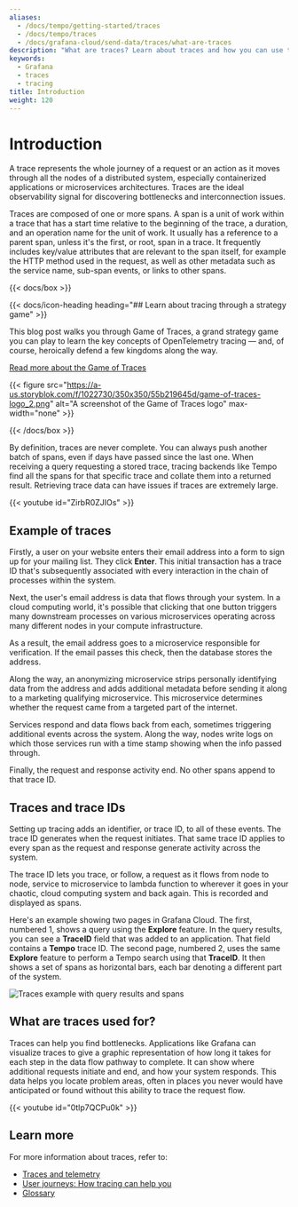```yaml
---
aliases:
  - /docs/tempo/getting-started/traces
  - /docs/tempo/traces
  - /docs/grafana-cloud/send-data/traces/what-are-traces
description: "What are traces? Learn about traces and how you can use them."
keywords:
  - Grafana
  - traces
  - tracing
title: Introduction
weight: 120
---
```


<!-- Introduction pages are mounted in Grafana Drilldown, Cloud Traces, and in GET. Refer to params.yaml in the website repo. -->

# Introduction

A trace represents the whole journey of a request or an action as it moves through all the nodes of a distributed system, especially containerized applications or microservices architectures.
Traces are the ideal observability signal for discovering bottlenecks and interconnection issues.

Traces are composed of one or more spans.
A span is a unit of work within a trace that has a start time relative to the beginning of the trace, a duration, and an operation name for the unit of work.
It usually has a reference to a parent span, unless it's the first, or root, span in a trace.
It frequently includes key/value attributes that are relevant to the span itself, for example the HTTP method used in the request, as well as other metadata such as the service name, sub-span events, or links to other spans.

{{< docs/box >}}

{{< docs/icon-heading heading="## Learn about tracing through a strategy game" >}}

This blog post walks you through Game of Traces, a grand strategy game you can play to learn the key concepts of OpenTelemetry tracing — and, of course, heroically defend a few kingdoms along the way.

[Read more about the Game of Traces](https://grafana.com/blog/2025/08/11/learn-opentelemetry-tracing-through-a-grand-strategy-game-introducing-game-of-traces/)

{{< figure src="https://a-us.storyblok.com/f/1022730/350x350/55b219645d/game-of-traces-logo_2.png" alt="A screenshot of the Game of Traces logo" max-width="none" >}}

{{< /docs/box >}}

By definition, traces are never complete.
You can always push another batch of spans, even if days have passed since the last one.
When receiving a query requesting a stored trace, tracing backends like Tempo find all the spans for that specific trace and collate them into a returned result.
Retrieving trace data can have issues if traces are extremely large.

<!-- Explanation of traces -->

{{< youtube id="ZirbR0ZJIOs" >}}

## Example of traces

Firstly, a user on your website enters their email address into a form to sign up for your mailing list.
They click **Enter**. This initial transaction has a trace ID that's subsequently associated with every interaction in the chain of processes within the system.

Next, the user's email address is data that flows through your system.
In a cloud computing world, it's possible that clicking that one button triggers many downstream processes on various microservices operating across many different nodes in your compute infrastructure.

As a result, the email address goes to a microservice responsible for verification. If the email passes this check, then the database stores the address.

Along the way, an anonymizing microservice strips personally identifying data from the address and adds additional metadata before sending it along to a marketing qualifying microservice.
This microservice determines whether the request came from a targeted part of the internet.

Services respond and data flows back from each, sometimes triggering additional events across the system.
Along the way, nodes write logs on which those services run with a time stamp showing when the info passed through.

Finally, the request and response activity end.
No other spans append to that trace ID.

## Traces and trace IDs

Setting up tracing adds an identifier, or trace ID, to all of these events.
The trace ID generates when the request initiates.
That same trace ID applies to every span as the request and response generate activity across the system.

The trace ID lets you trace, or follow, a request as it flows from node to node, service to microservice to lambda function to wherever it goes in your chaotic, cloud computing system and back again.
This is recorded and displayed as spans.

Here's an example showing two pages in Grafana Cloud.
The first, numbered 1, shows a query using the **Explore** feature.
In the query results, you can see a **TraceID** field that was added to an application.
That field contains a **Tempo** trace ID.
The second page, numbered 2, uses the same **Explore** feature to perform a Tempo search using that **TraceID**.
It then shows a set of spans as horizontal bars, each bar denoting a different part of the system.

![Traces example with query results and spans](/static/img/docs/tempo/screenshot-trace-explore-spans-g10.png)

## What are traces used for?

Traces can help you find bottlenecks.
Applications like Grafana can visualize traces to give a graphic representation of how long it takes for each step in the data flow pathway to complete.
It can show where additional requests initiate and end, and how your system responds.
This data helps you locate problem areas, often in places you never would have anticipated or found without this ability to trace the request flow.

<!-- What traces provide that logs and metrics don't -->

{{< youtube id="0tlp7QCPu0k" >}}

## Learn more

For more information about traces, refer to:

- [Traces and telemetry](./telemetry)
- [User journeys: How tracing can help you](../solutions-with-traces)
- [Glossary](./glossary)

